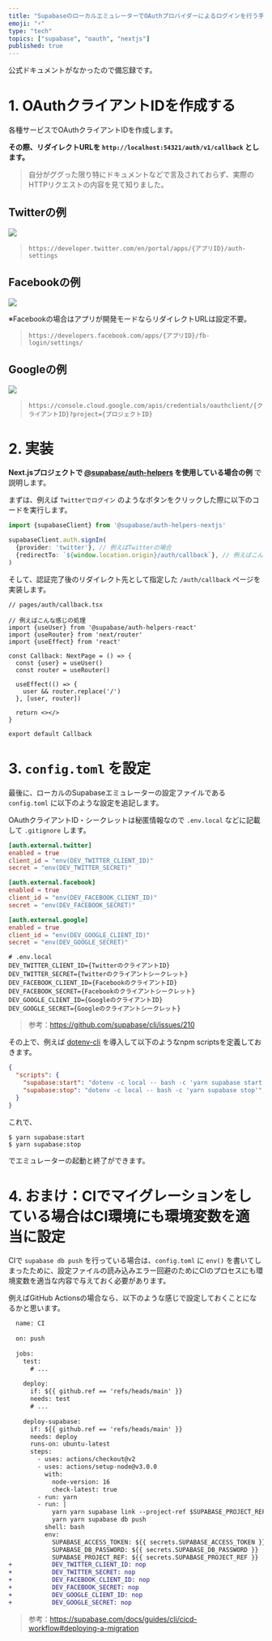 ```yaml
---
title: "SupabaseのローカルエミュレーターでOAuthプロバイダーによるログインを行う手順"
emoji: "⚡"
type: "tech"
topics: ["supabase", "oauth", "nextjs"]
published: true
---
```


公式ドキュメントがなかったので備忘録です。

# 1. OAuthクライアントIDを作成する

各種サービスでOAuthクライアントIDを作成します。

**その際、リダイレクトURLを `http://localhost:54321/auth/v1/callback` とします。**

> 自分がググった限り特にドキュメントなどで言及されておらず、実際のHTTPリクエストの内容を見て知りました。

## Twitterの例

![](https://tva1.sinaimg.cn/large/e6c9d24egy1h69yugs1buj21jq0twwhi.jpg)

> `https://developer.twitter.com/en/portal/apps/{アプリID}/auth-settings`

## Facebookの例

![](https://tva1.sinaimg.cn/large/e6c9d24egy1h69yo70o8fj219w0u0jvy.jpg)

※Facebookの場合はアプリが開発モードならリダイレクトURLは設定不要。

> `https://developers.facebook.com/apps/{アプリID}/fb-login/settings/`

## Googleの例

![](https://tva1.sinaimg.cn/large/e6c9d24egy1h69ysxpui6j20u00w4q5t.jpg)

> `https://console.cloud.google.com/apis/credentials/oauthclient/{クライアントID}?project={プロジェクトID}`

# 2. 実装

**Next.jsプロジェクトで [@supabase/auth-helpers](https://github.com/supabase/auth-helpers) を使用している場合の例** で説明します。

まずは、例えば `Twitterでログイン` のようなボタンをクリックした際に以下のコードを実行します。

```ts
import {supabaseClient} from '@supabase/auth-helpers-nextjs'

supabaseClient.auth.signIn(
  {provider: 'twitter'}, // 例えばTwitterの場合
  {redirectTo: `${window.location.origin}/auth/callback`}, // 例えばこんなURL
)
```

そして、認証完了後のリダイレクト先として指定した `/auth/callback` ページを実装します。

```tsx
// pages/auth/callback.tsx

// 例えばこんな感じの処理
import {useUser} from '@supabase/auth-helpers-react'
import {useRouter} from 'next/router'
import {useEffect} from 'react'

const Callback: NextPage = () => {
  const {user} = useUser()
  const router = useRouter()

  useEffect(() => {
    user && router.replace('/')
  }, [user, router])

  return <></>
}

export default Callback
```

# 3. `config.toml` を設定

最後に、ローカルのSupabaseエミュレーターの設定ファイルである `config.toml` に以下のような設定を追記します。

OAuthクライアントID・シークレットは秘匿情報なので `.env.local` などに記載して `.gitignore` します。

```toml
[auth.external.twitter]
enabled = true
client_id = "env(DEV_TWITTER_CLIENT_ID)"
secret = "env(DEV_TWITTER_SECRET)"

[auth.external.facebook]
enabled = true
client_id = "env(DEV_FACEBOOK_CLIENT_ID)"
secret = "env(DEV_FACEBOOK_SECRET)"

[auth.external.google]
enabled = true
client_id = "env(DEV_GOOGLE_CLIENT_ID)"
secret = "env(DEV_GOOGLE_SECRET)"
```

```shell
# .env.local
DEV_TWITTER_CLIENT_ID={TwitterのクライアントID}
DEV_TWITTER_SECRET={Twitterのクライアントシークレット}
DEV_FACEBOOK_CLIENT_ID={FacebookのクライアントID}
DEV_FACEBOOK_SECRET={Facebookのクライアントシークレット}
DEV_GOOGLE_CLIENT_ID={GoogleのクライアントID}
DEV_GOOGLE_SECRET={Googleのクライアントシークレット}
```

> 参考：https://github.com/supabase/cli/issues/210 

その上で、例えば [dotenv-cli](https://github.com/entropitor/dotenv-cli) を導入して以下のようなnpm scriptsを定義しておきます。

```json
{
  "scripts": {
    "supabase:start": "dotenv -c local -- bash -c 'yarn supabase start'",
    "supabase:stop": "dotenv -c local -- bash -c 'yarn supabase stop'",
  }
}
```

これで、

```shell
$ yarn supabase:start
$ yarn supabase:stop
```

でエミュレーターの起動と終了ができます。

# 4. おまけ：CIでマイグレーションをしている場合はCI環境にも環境変数を適当に設定

CIで `supabase db push` を行っている場合は、`config.toml` に `env()` を書いてしまったために、設定ファイルの読み込みエラー回避のためにCIのプロセスにも環境変数を適当な内容で与えておく必要があります。

例えばGitHub Actionsの場合なら、以下のような感じで設定しておくことになるかと思います。

```diff
  name: CI
  
  on: push
  
  jobs:
    test:
      # ...
  
    deploy:
      if: ${{ github.ref == 'refs/heads/main' }}
      needs: test
      # ...
  
    deploy-supabase:
      if: ${{ github.ref == 'refs/heads/main' }}
      needs: deploy
      runs-on: ubuntu-latest
      steps:
        - uses: actions/checkout@v2
        - uses: actions/setup-node@v3.0.0
          with:
            node-version: 16
            check-latest: true
        - run: yarn
        - run: |
            yarn yarn supabase link --project-ref $SUPABASE_PROJECT_REF
            yarn yarn supabase db push
          shell: bash
          env:
            SUPABASE_ACCESS_TOKEN: ${{ secrets.SUPABASE_ACCESS_TOKEN }}
            SUPABASE_DB_PASSWORD: ${{ secrets.SUPABASE_DB_PASSWORD }}
            SUPABASE_PROJECT_REF: ${{ secrets.SUPABASE_PROJECT_REF }}
+           DEV_TWITTER_CLIENT_ID: nop
+           DEV_TWITTER_SECRET: nop
+           DEV_FACEBOOK_CLIENT_ID: nop
+           DEV_FACEBOOK_SECRET: nop
+           DEV_GOOGLE_CLIENT_ID: nop
+           DEV_GOOGLE_SECRET: nop
```

> 参考：https://supabase.com/docs/guides/cli/cicd-workflow#deploying-a-migration
